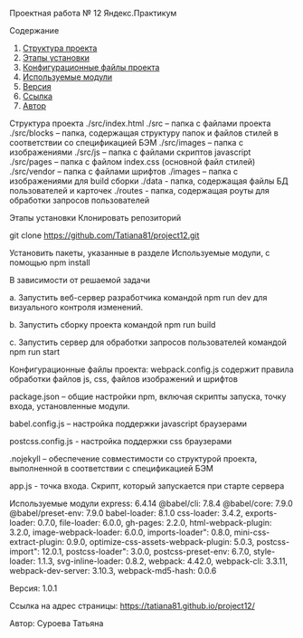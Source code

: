 Проектная работа № 12 Яндекс.Практикум

Содержание
1. [Структура проекта](#structure)
2. [Этапы установки](#install)
3. [Конфигурационные файлы проекта](#config)
4. [Используемые модули](#modules)
5. [Версия](#version)
6. [Ссылка](#link)
7. [Автор](#author)


<a name='#structure'></a>
Структура проекта
    ./src/index.html
    ./src – папка с файлами проекта
    ./src/blocks – папка, содержащая структуру папок и файлов стилей в соответствии со спецификацией БЭМ
    ./src/images – папка с изображениями
    ./src/js – папка с файлами скриптов javascript
    ./src/pages – папка с файлом index.css (основной файл стилей)
    ./src/vendor – папка с файлами шрифтов
    ./images – папка с изображениями для build сборки
    ./data - папка, содержащая файлы БД пользователей и карточек
    ./routes - папка, содержащая роуты для обработки запросов пользователей


<a id='#install'></a>
Этапы установки
Клонировать репозиторий

git clone https://github.com/Tatiana81/project12.git

Установить пакеты, указанные в разделе Используемые модули, с помощью npm install

В зависимости от решаемой задачи

 a. Запустить веб-сервер разработчика командой npm run dev для визуального контроля изменений.

 b. Запустить сборку проекта командой npm run build

 c. Запустить сервер для обработки запросов пользователей командой npm run start
 
Конфигурационные файлы проекта:
webpack.config.js содержит правила обработки файлов js, css, файлов изображений и шрифтов

package.json – общие настройки npm, включая скрипты запуска, точку входа, установленные модули.

babel.config.js – настройка поддержки javascript браузерами

postcss.config.js - настройка поддержки css браузерами

.nojekyll – обеспечение совместимости со структурой проекта, выполненной в соответствии с спецификацией БЭМ

app.js - точка входа. Скрипт, который запускается при старте сервера

Используемые модули
express: 6.4.14
@babel/cli: 7.8.4
@babel/core: 7.9.0
@babel/preset-env: 7.9.0
babel-loader: 8.1.0
css-loader: 3.4.2, 
exports-loader: 0.7.0, 
file-loader: 6.0.0, 
gh-pages: 2.2.0, 
html-webpack-plugin: 3.2.0, 
image-webpack-loader: 6.0.0, 
imports-loader": 0.8.0, 
mini-css-extract-plugin: 0.9.0, 
optimize-css-assets-webpack-plugin: 5.0.3, 
postcss-import": 12.0.1, 
postcss-loader": 3.0.0, 
postcss-preset-env: 6.7.0, 
style-loader: 1.1.3, 
svg-inline-loader: 0.8.2, 
webpack: 4.42.0, 
webpack-cli: 3.3.11, 
webpack-dev-server: 3.10.3, 
webpack-md5-hash: 0.0.6

Версия: 1.0.1

Ссылка на адрес страницы: https://tatiana81.github.io/project12/

Автор: Суроева Татьяна
